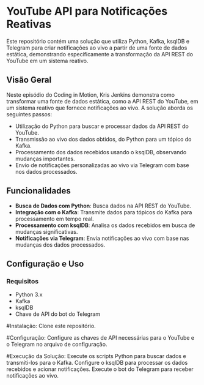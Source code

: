 # YouTube API para Notificações Reativas

Este repositório contém uma solução que utiliza Python, Kafka, ksqlDB e Telegram para criar notificações ao vivo a partir de uma fonte de dados estática, demonstrando especificamente a transformação da API REST do YouTube em um sistema reativo.

## Visão Geral

Neste episódio do Coding in Motion, Kris Jenkins demonstra como transformar uma fonte de dados estática, como a API REST do YouTube, em um sistema reativo que fornece notificações ao vivo. A solução aborda os seguintes passos:

- Utilização do Python para buscar e processar dados da API REST do YouTube.
- Transmissão ao vivo dos dados obtidos, do Python para um tópico do Kafka.
- Processamento dos dados recebidos usando o ksqlDB, observando mudanças importantes.
- Envio de notificações personalizadas ao vivo via Telegram com base nos dados processados.

## Funcionalidades

- **Busca de Dados com Python**: Busca dados na API REST do YouTube.
- **Integração com o Kafka**: Transmite dados para tópicos do Kafka para processamento em tempo real.
- **Processamento com ksqlDB**: Analisa os dados recebidos em busca de mudanças significativas.
- **Notificações via Telegram**: Envia notificações ao vivo com base nas mudanças dos dados processados.

## Configuração e Uso

### Requisitos

- Python 3.x
- Kafka
- ksqlDB
- Chave de API do bot do Telegram

#Instalação:
Clone este repositório.

#Configuração:
Configure as chaves de API necessárias para o YouTube e o Telegram no arquivo de configuração.

#Execução da Solução:
Execute os scripts Python para buscar dados e transmiti-los para o Kafka.
Configure o ksqlDB para processar os dados recebidos e acionar notificações.
Execute o bot do Telegram para receber notificações ao vivo.
